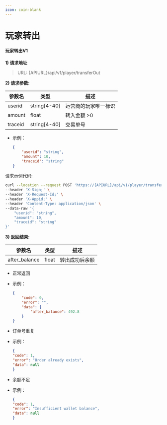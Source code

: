 ```yaml
---
icon: coin-blank
---
```


# 玩家转出

#### 玩家转出V1 <a href="#h3--v1" id="h3--v1"></a>

**1) 请求地址**

> URL: {APIURL}/api/v1/player/transferOut

**2) 请求参数:**

| 参数名     | 类型            | 描述         |
| ------- | ------------- | ---------- |
| userid  | string\[4-40] | 运营商的玩家唯一标识 |
| amount  | float         | 转入金额 >0    |
| traceid | string\[4-40] | 交易单号       |

*   示例：

    ```json
    {
        "userid": "string",
        "amount": 10,
        "traceid": "string"
    }
    ```

请求示例代码:

```bash
curl --location --request POST 'https://{APIURL}/api/v1/player/transferOut' \
--header 'X-Sign;' \
--header 'X-Request-Id;' \
--header 'X-Appid;' \
--header 'Content-Type: application/json' \
--data-raw '{
    "userid": "string",
    "amount": 10,
    "traceid": "string"
}'
```

**3) 返回结果:**

| 参数名            | 类型    | 描述      |
| -------------- | ----- | ------- |
| after\_balance | float | 转出成功后余额 |

* 正常返回
*   示例：

    ```json
    {
        "code": 0,
        "error": "",
        "data": {
            "after_balance": 492.8
        }
    }
    ```
* 订单号重复
*   示例：

    ```json
    {
    "code": 1,
    "error": "Order already exists",
    "data": null
    }
    ```
* 余额不足
*   示例：

    ```json
    {
    "code": 1,
    "error": "Insufficient wallet balance",
    "data": null
    }
    ```
